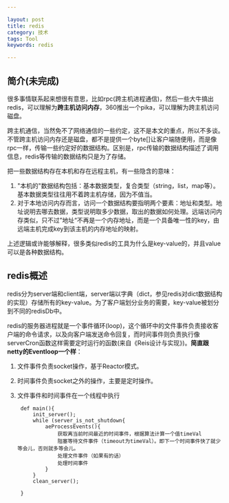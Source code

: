 ```yaml
---

layout: post
title: redis
category: 技术
tags: Tool
keywords: redis

---
```


## 简介(未完成)

很多事情联系起来想很有意思，比如rpc(跨主机进程通信)，然后一些大牛搞出redis，可以理解为**跨主机访问内存**，360推出一个pika，可以理解为跨主机访问磁盘。

跨主机通信，当然免不了网络通信的一些约定，这不是本文的重点，所以不多谈。不管跨主机访问内存还是磁盘，都不是提供一个byte[]让客户端随便用，而是像rpc一样，传输一些约定好的数据结构。区别是，rpc传输的数据结构描述了调用信息，redis等传输的数据结构只是为了存储。

把一些数据结构存在本机和存在远程主机，有一些隐含的意味：

1. "本机的"数据结构包括：基本数据类型，复合类型（string，list，map等）。基本数据类型往往用不着跨主机存储，因为不值当。
2. 对于本地访问内存而言，访问一个数据结构要指明两个要素：地址和类型。地址说明去哪去数据，类型说明取多少数据，取出的数据如何处理。远端访问内存类似，只不过”地址“不再是一个内存地址，而是一个具备唯一性的key，由远端主机完成key到该主机的内存地址的映射。

上述逻辑或许能够解释，很多类似redis的工具为什么是key-value的，并且value可以是各种数据结构。

## redis概述

redis分为server端和client端，server端以字典（dict，参见redis对dict数据结构的实现）存储所有的key-value。为了客户端划分业务的需要，key-value被划分到不同的redisDb中。

redis的服务器进程就是一个事件循环(loop)，这个循环中的文件事件负责接收客户端的命令请求，以及向客户端发送命令回复，而时间事件则负责执行像serverCron函数这样需要定时运行的函数(来自《Reis设计与实现》)。**简直跟netty的Eventloop一个样**：

1. 文件事件负责socket操作，基于Reactor模式。
2. 时间事件负责socket之外的操作，主要是定时操作。
3. 文件事件和时间事件在一个线程中执行

        def main(){
			init_server();
            while (server_is_not_shutdown{
            	aeProcessEvents(){
                	获取离当前时间最近的时间事件，根据算法计算一个值timeVal
                    阻塞等待文件事件（timeout为timeVal）。即下一个时间事件快了就少等会儿，否则就多等会儿。
                    处理文件事件（如果有的话）
                    处理时间事件
                }
            }
            clean_server();

        }
